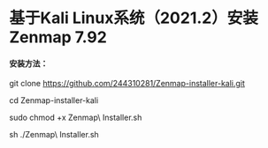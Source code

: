 # 基于Kali Linux系统（2021.2）安装Zenmap 7.92

#### 安装方法：

git clone https://github.com/244310281/Zenmap-installer-kali.git

cd Zenmap-installer-kali

sudo chmod +x Zenmap\ Installer.sh  

sh ./Zenmap\ Installer.sh

